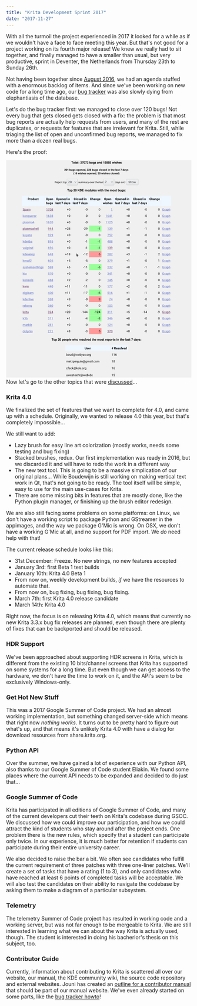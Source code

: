 ```yaml
---
title: "Krita Development Sprint 2017"
date: "2017-11-27"
---
```


With all the turmoil the project experienced in 2017 it looked for a while as if we wouldn't have a face to face meeting this year. But that's not good for a project working on its fourth major release! We knew we really had to sit together, and finally managed to have a smaller than usual, but very productive, sprint in Deventer, the Netherlands from Thursday 23th to Sunday 26th.

Not having been together since [August 2016](https://krita.org/en/item/2016-krita-sprint-day-1/), we had an agenda stuffed with a enormous backlog of items. And since we've been working on new code for a long time ago, our [bug tracker](https://bugs.kde.org/buglist.cgi?bug_status=UNCONFIRMED&bug_status=CONFIRMED&bug_status=ASSIGNED&bug_status=REOPENED&list_id=1478186&product=krita&query_format=advanced) was also slowly dying from elephantiasis of the database.

Let's do the bug tracker first: we managed to close over 120 bugs! Not every bug that gets closed gets closed with a fix: the problem is that most bug reports are actually help requests from users, and many of the rest are duplicates, or requests for features that are irrelevant for Krita. Still, while triaging the list of open and unconfirmed bug reports, we managed to fix more than a dozen real bugs.

Here's the proof:

[![](images/bugs_november_sprint-874x1024.png)](https://krita.org/wp-content/uploads/2017/11/bugs_november_sprint.png)Now let's go to the other topics that were [discussed](https://docs.google.com/document/d/1TnrwAqLPfjPO-0VES2FaJQTgxgQNYSX4UiPPNjAE0aE/edit#heading=h.qum3twq1ypdv)...

### Krita 4.0

We finalized the set of features that we want to complete for 4.0, and came up with a schedule. Originally, we wanted to release 4.0 this year, but that's completely impossible...

We still want to add:

- Lazy brush for easy line art colorization (mostly works, needs some testing and bug fixing)
- Stacked brushes, redux. Our first implementation was ready in 2016, but we discarded it and will have to redo the work in a different way
- The new text tool. This is going to be a massive simplication of our original plans... While Boudewijn is still working on making vertical text work in Qt, that's not going to be ready. The tool itself will be simple, easy to use for the main use-cases for Krita.
- There are some missing bits in features that are mostly done, like the Python plugin manager, or finishing up the brush editor redesign.

We are also still facing some problems on some platforms: on Linux, we don't have a working script to package Python and GStreamer in the appimages, and the way we package G'Mic is wrong. On OSX, we don't have a working G'Mic at all, and no support for PDF import. We _do_ need help with that!

The current release schedule looks like this:

- 31st December: Freeze. No new strings, no new features accepted
- January 3rd: first Beta 1 test builds
- January 10th: Krita 4.0 Beta 1
- From now on, weekly development builds, _if_ we have the resources to automate that.
- From now on, bug fixing, bug fixing, bug fixing.
- March 7th: first Krita 4.0 release candidate
- March 14th: Krita 4.0

Right now, the focus is on releasing Krita 4.0, which means that currently no new Krita 3.3.x bug fix releases are planned, even though there are plenty of fixes that can be backported and should be released.

### HDR Support

We've been approached about supporting HDR screens in Krita, which is different from the existing 10 bits/channel screens that Krita has supported on some systems for a long time. But even though we can get access to the hardware, we don't have the time to work on it, and the API's seem to be exclusively Windows-only.

### Get Hot New Stuff

This was a 2017 Google Summer of Code project. We had an almost working implementation, but something changed server-side which means that right now _nothing works_. It turns out to be pretty hard to figure out what's up, and that means it's unlikely Krita 4.0 with have a dialog for download resources from share.krita.org.

### Python API

Over the summer, we have gained a lot of experience with our Python API, also thanks to our Google Summer of Code student Eliakin. We found some places where the current API needs to be expanded and decided to do just that...

### Google Summer of Code

Krita has participated in all editions of Google Summer of Code, and many of the current developers cut their teeth on Krita's codebase during GSOC. We discussed how we could improve our participation, and how we could attract the kind of students who stay around after the project ends. One problem there is the new rules, which specify that a student can participate only twice. In our experience, it is much better for retention if students can participate during their entire university career.

We also decided to raise the bar a bit. We often see candidates who fulfill the current requirement of three patches with three one-liner patches. We'll create a set of tasks that have a rating (1 to 3), and only candidates who have reached at least 6 points of completed tasks will be acceptable. We will also test the candidates on their ability to navigate the codebase by asking them to make a diagram of a particular subsystem.

### Telemetry

The telemetry Summer of Code project has resulted in working code and a working server, but was not far enough to be mergeable to Krita. We are still interested in learning what we can about the way Krita is actually used, though. The student is interested in doing his bacherlor's thesis on this subject, too.

### Contributor Guide

Currently, information about contributing to Krita is scattered all over our website, our manual, the KDE community wiki, the source code repository and external websites. Jouni has created an [outline for a contributor manual](https://docs.google.com/document/d/1xIhmocYvbNf4FsW6k9LuerFi0ojDrTGiYR6UsXYVVFo/edit?ts=5a16ab20) that should be part of our manual website. We've even already started on some parts, like the [bug tracker howto](https://phabricator.kde.org/T7492)!
